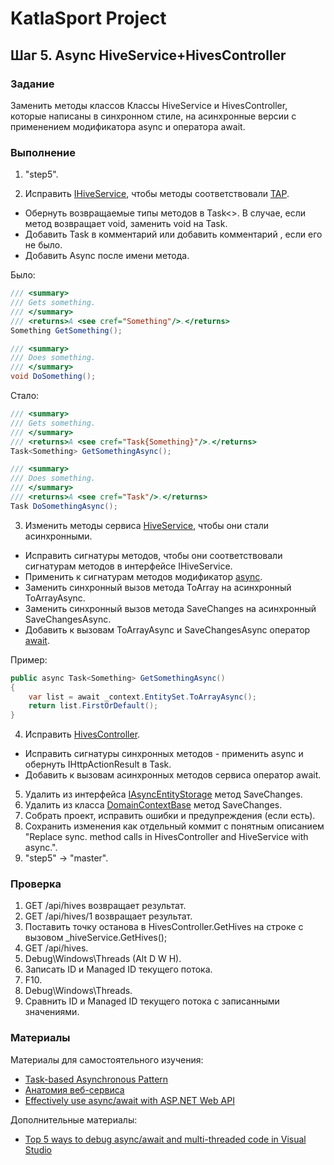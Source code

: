 # KatlaSport Project

## Шаг 5. Async HiveService+HivesController

### Задание

Заменить методы классов Классы HiveService и HivesController, которые написаны в синхронном стиле, на асинхронные версии с применением модификатора async и оператора await.

### Выполнение

1. "step5".

2. Исправить [IHiveService](../KatlaSport.Services.Models/HiveManagement/IHiveService.cs), чтобы методы соответствовали [TAP](https://docs.microsoft.com/en-us/dotnet/standard/asynchronous-programming-patterns/task-based-asynchronous-pattern-tap).

  * Обернуть возвращаемые типы методов в Task<>. В случае, если метод возвращает void, заменить void на Task.
  * Добавить Task в комментарий <return> или добавить комментарий <return>, если его не было.
  * Добавить Async после имени метода.

Было:

```cs
/// <summary>
/// Gets something.
/// </summary>
/// <returns>A <see cref="Something"/>.</returns>
Something GetSomething();

/// <summary>
/// Does something.
/// </summary>
void DoSomething();
```

Стало:

```cs
/// <summary>
/// Gets something.
/// </summary>
/// <returns>A <see cref="Task{Something}"/>.</returns>
Task<Something> GetSomethingAsync();

/// <summary>
/// Does something.
/// </summary>
/// <returns>A <see cref="Task"/>.</returns>
Task DoSomethingAsync();
```

3. Изменить методы сервиса [HiveService](../KatlaSport.Services/HiveManagement/HiveService.cs), чтобы они стали асинхронными.

  * Исправить сигнатуры методов, чтобы они соответствовали сигнатурам методов в интерфейсе IHiveService.
  * Применить к сигнатурам методов модификатор [async](https://docs.microsoft.com/en-us/dotnet/csharp/language-reference/keywords/async).
  * Заменить синхронный вызов метода ToArray на асинхронный ToArrayAsync.
  * Заменить синхронный вызов метода SaveChanges на асинхронный SaveChangesAsync.
  * Добавить к вызовам ToArrayAsync и SaveChangesAsync оператор [await](https://docs.microsoft.com/en-us/dotnet/csharp/language-reference/keywords/await).

Пример:

```cs
public async Task<Something> GetSomethingAsync()
{
	var list = await _context.EntitySet.ToArrayAsync();
	return list.FirstOrDefault();
}
```

4. Исправить [HivesController](../KatlaSport.WebApi/Controllers/HivesController.cs).

  * Исправить сигнатуры синхронных методов - применить async и обернуть IHttpActionResult в Task<T>.
  * Добавить к вызовам асинхронных методов сервиса оператор await.

5. Удалить из интерфейса [IAsyncEntityStorage](../KatlaSport.DataAccess/IAsyncEntityStorage.cs) метод SaveChanges.
6. Удалить из класса [DomainContextBase](../KatlaSport.DataAccess/DomainContextBase.cs) метод SaveChanges.
7. Собрать проект, исправить ошибки и предупреждения (если есть).
8. Сохранить изменения как отдельный коммит с понятным описанием "Replace sync. method calls in HivesController and HiveService with async.".
9. "step5" -> "master".

### Проверка

1. GET /api/hives возвращает результат.
2. GET /api/hives/1 возвращает результат.
3. Поставить точку останова в HivesController.GetHives на строке с вызовом \_hiveService.GetHives();
4. GET /api/hives.
5. Debug\Windows\Threads (Alt D W H).
6. Записать ID и Managed ID текущего потока.
7. F10.
8. Debug\Windows\Threads.
9. Сравнить ID и Managed ID текущего потока с записанными значениями.

### Материалы

Материалы для самостоятельного изучения:
* [Task-based Asynchronous Pattern](https://docs.microsoft.com/en-us/dotnet/standard/asynchronous-programming-patterns/task-based-asynchronous-pattern-tap)
* [Анатомия веб-сервиса](https://habr.com/company/oleg-bunin/blog/309324/)
* [Effectively use async/await with ASP.NET Web API](https://stackoverflow.com/a/31192718)

Дополнительные материалы:
* [Top 5 ways to debug async/await and multi-threaded code in Visual Studio](https://blog.oz-code.com/debugging-multi-threaded-code-using-visual-studio-ozcode/)
